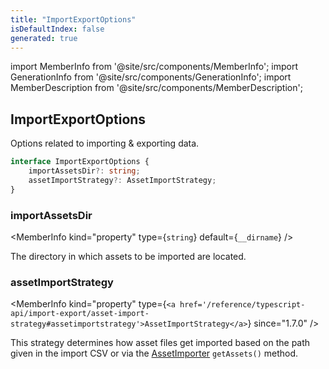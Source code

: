 ```yaml
---
title: "ImportExportOptions"
isDefaultIndex: false
generated: true
---
```

<!-- This file was generated from the Vendure source. Do not modify. Instead, re-run the "docs:build" script -->
import MemberInfo from '@site/src/components/MemberInfo';
import GenerationInfo from '@site/src/components/GenerationInfo';
import MemberDescription from '@site/src/components/MemberDescription';


## ImportExportOptions

<GenerationInfo sourceFile="packages/core/src/config/vendure-config.ts" sourceLine="909" packageName="@vendure/core" />

Options related to importing & exporting data.

```ts title="Signature"
interface ImportExportOptions {
    importAssetsDir?: string;
    assetImportStrategy?: AssetImportStrategy;
}
```

<div className="members-wrapper">

### importAssetsDir

<MemberInfo kind="property" type={`string`} default={`__dirname`}   />

The directory in which assets to be imported are located.
### assetImportStrategy

<MemberInfo kind="property" type={`<a href='/reference/typescript-api/import-export/asset-import-strategy#assetimportstrategy'>AssetImportStrategy</a>`}  since="1.7.0"  />

This strategy determines how asset files get imported based on the path given in the
import CSV or via the <a href='/reference/typescript-api/import-export/asset-importer#assetimporter'>AssetImporter</a> `getAssets()` method.


</div>
